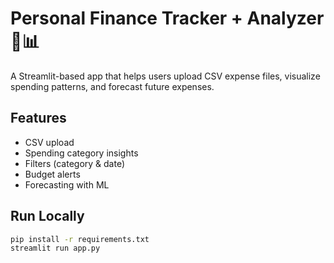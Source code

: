# Personal Finance Tracker + Analyzer 🧾📊

A Streamlit-based app that helps users upload CSV expense files, visualize spending patterns, and forecast future expenses.

## Features
- CSV upload
- Spending category insights
- Filters (category & date)
- Budget alerts
- Forecasting with ML

## Run Locally
```bash
pip install -r requirements.txt
streamlit run app.py
